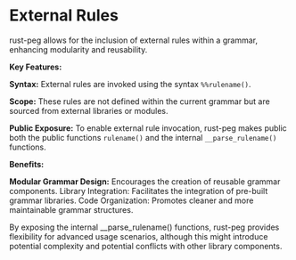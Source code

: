 # External Rules 
rust-peg allows for the inclusion of external rules within a grammar, enhancing modularity and reusability.

**Key Features:**

**Syntax:** External rules are invoked using the syntax `%%rulename()`.

**Scope:** These rules are not defined within the current grammar but are sourced from external libraries or modules.

**Public Exposure:** To enable external rule invocation, rust-peg makes public both the public functions `rulename()` and the internal `__parse_rulename()` functions.

**Benefits:**

**Modular Grammar Design:** Encourages the creation of reusable grammar components.
Library Integration: Facilitates the integration of pre-built grammar libraries.
Code Organization: Promotes cleaner and more maintainable grammar structures.

By exposing the internal __parse_rulename() functions, rust-peg provides flexibility for advanced usage scenarios, although this might introduce potential complexity and potential conflicts with other library components.
